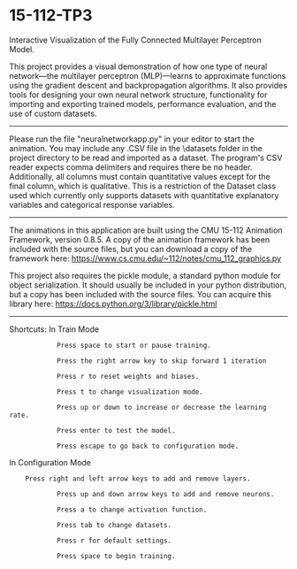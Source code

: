 # 15-112-TP3
Interactive Visualization of the Fully Connected Multilayer Perceptron Model.

This project provides a visual demonstration of how one type of neural network—the multilayer perceptron (MLP)—learns to approximate functions using the gradient descent and backpropagation algorithms. It also provides tools for designing your own neural network structure, functionality for importing and exporting trained models, performance evaluation, and the use of custom datasets.

---------------------------------------------------------------------------

Please run the file "neuralnetworkapp.py" in your editor to start the animation. You may include any .CSV file in the \datasets folder in the project directory to be read and imported as a dataset. The program's CSV reader expects comma delimiters and requires there be no header. Additionally, all columns must contain quantitative values except for the final column, which is qualitative. This is a restriction of the Dataset class used which currently only supports datasets with quantitative explanatory variables and categorical response variables.

---------------------------------------------------------------------------

The animations in this application are built using the CMU 15-112 Animation Framework, version 0.8.5. A copy of the animation framework has been included with the source files, but you can download a copy of the framework here: https://www.cs.cmu.edu/~112/notes/cmu_112_graphics.py

This project also requires the pickle module, a standard python module for object serialization. It should usually be included in your python distribution, but a copy has been included with the source files. You can acquire this library here: https://docs.python.org/3/library/pickle.html

---------------------------------------------------------------------------

Shortcuts:
In Train Mode

                Press space to start or pause training.
		
                Press the right arrow key to skip forward 1 iteration
		
                Press r to reset weights and biases.
		
                Press t to change visualization mode.
		
                Press up or down to increase or decrease the learning rate.
		
                Press enter to test the model.
		
                Press escape to go back to configuration mode.

In Configuration Mode

		Press right and left arrow keys to add and remove layers.
		
             	Press up and down arrow keys to add and remove neurons.
		
             	Press a to change activation function.
		
             	Press tab to change datasets.
		
             	Press r for default settings.
		
             	Press space to begin training.
		

